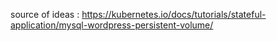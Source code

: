 source of ideas : https://kubernetes.io/docs/tutorials/stateful-application/mysql-wordpress-persistent-volume/
